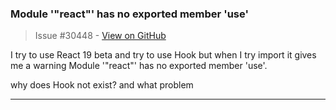 ### Module '"react"' has no exported member 'use'

> Issue #30448 - [View on GitHub](https://github.com/facebook/react/issues/30448)

I try to use React 19 beta 
and try to use Hook but when I try import it gives me a warning
Module '"react"' has no exported member 'use'.

why does Hook not exist? and what problem 

---

